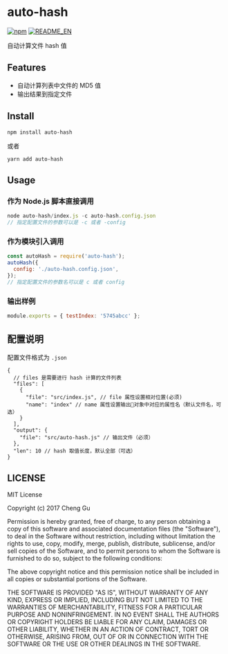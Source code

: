 # auto-hash

[![npm](https://img.shields.io/npm/v/auto-hash.svg?style=flat-square)](https://www.npmjs.com/package/auto-hash)
[![README_EN](https://img.shields.io/badge/README-EN-blue.svg)](README.md)

自动计算文件 hash 值

## Features

- 自动计算列表中文件的 MD5 值
- 输出结果到指定文件

## Install

```
npm install auto-hash
```
或者
```
yarn add auto-hash
```

## Usage

### 作为 Node.js 脚本直接调用

```js
node auto-hash/index.js -c auto-hash.config.json
// 指定配置文件的参数可以是 -c 或者 -config
```

### 作为模块引入调用

```js
const autoHash = require('auto-hash');
autoHash({
  config: './auto-hash.config.json',
});
// 指定配置文件的参数名可以是 c 或者 config
```

### 输出样例

```js
module.exports = { testIndex: '5745abcc' };
```

## 配置说明

配置文件格式为 `.json`

```
{
  // files 是需要进行 hash 计算的文件列表
  "files": [
    {
      "file": "src/index.js", // file 属性设置相对位置(必须)
      "name": "index" // name 属性设置输出对象中对应的属性名（默认文件名，可选）
    }
  ],
  "output": {
    "file": "src/auto-hash.js" // 输出文件（必须）
  },
  "len": 10 // hash 取值长度，默认全部（可选）
}
```

## LICENSE

MIT License

Copyright (c) 2017 Cheng Gu

Permission is hereby granted, free of charge, to any person obtaining a copy
of this software and associated documentation files (the "Software"), to deal
in the Software without restriction, including without limitation the rights
to use, copy, modify, merge, publish, distribute, sublicense, and/or sell
copies of the Software, and to permit persons to whom the Software is
furnished to do so, subject to the following conditions:

The above copyright notice and this permission notice shall be included in all
copies or substantial portions of the Software.

THE SOFTWARE IS PROVIDED "AS IS", WITHOUT WARRANTY OF ANY KIND, EXPRESS OR
IMPLIED, INCLUDING BUT NOT LIMITED TO THE WARRANTIES OF MERCHANTABILITY,
FITNESS FOR A PARTICULAR PURPOSE AND NONINFRINGEMENT. IN NO EVENT SHALL THE
AUTHORS OR COPYRIGHT HOLDERS BE LIABLE FOR ANY CLAIM, DAMAGES OR OTHER
LIABILITY, WHETHER IN AN ACTION OF CONTRACT, TORT OR OTHERWISE, ARISING FROM,
OUT OF OR IN CONNECTION WITH THE SOFTWARE OR THE USE OR OTHER DEALINGS IN THE
SOFTWARE.


